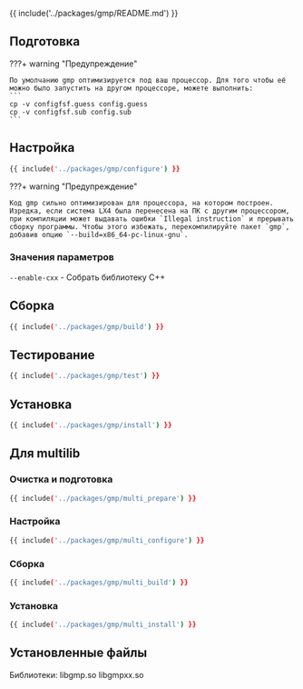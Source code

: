 {{ include('../packages/gmp/README.md') }}

## Подготовка

???+ warning "Предупреждение"

    По умолчанию gmp оптимизируется под ваш процессор. Для того чтобы её можно было запустить на другом процессоре, можете выполнить:
    ```
    cp -v configfsf.guess config.guess
    cp -v configfsf.sub config.sub
    ```

## Настройка

```bash 
{{ include('../packages/gmp/configure') }}
```

???+ warning "Предупреждение"

    Код gmp сильно оптимизирован для процессора, на котором построен. Изредка, если система LX4 была перенесена на ПК с другим процессором, при компиляции может выдавать ошибки `Illegal instruction` и прерывать сборку программы. Чтобы этого избежать, перекомпилируйте пакет `gmp`, добавив опцию `--build=x86_64-pc-linux-gnu`.

### Значения параметров

`--enable-cxx` - Собрать библиотеку C++

## Сборка

```bash 
{{ include('../packages/gmp/build') }}
```

## Тестирование

```bash 
{{ include('../packages/gmp/test') }}
```

## Установка

```bash 
{{ include('../packages/gmp/install') }}
```

## Для multilib

### Очистка и подготовка

```bash 
{{ include('../packages/gmp/multi_prepare') }}
```

### Настройка

```bash 
{{ include('../packages/gmp/multi_configure') }}
```

### Сборка

```bash 
{{ include('../packages/gmp/multi_build') }}
```

### Установка

```bash 
{{ include('../packages/gmp/multi_install') }}
```

## Установленные файлы

Библиотеки: libgmp.so libgmpxx.so


